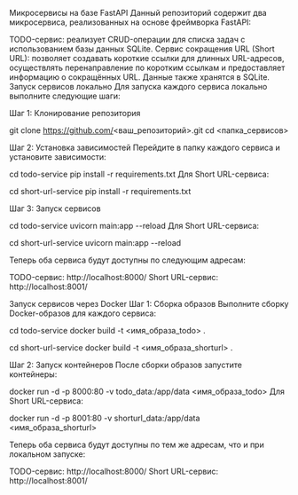 Микросервисы на базе FastAPI
Данный репозиторий содержит два микросервиса, реализованных на основе фреймворка FastAPI:

TODO-сервис: реализует CRUD-операции для списка задач с использованием базы данных SQLite.
Сервис сокращения URL (Short URL): позволяет создавать короткие ссылки для длинных URL-адресов, осуществлять перенаправление по коротким ссылкам и предоставляет информацию о сокращённых URL. Данные также хранятся в SQLite.
Запуск сервисов локально
Для запуска каждого сервиса локально выполните следующие шаги:

Шаг 1: Клонирование репозитория

git clone https://github.com/<ваш_репозиторий>.git
cd <папка_сервисов>

Шаг 2: Установка зависимостей
Перейдите в папку каждого сервиса и установите зависимости:


cd todo-service
pip install -r requirements.txt
Для Short URL-сервиса:

cd short-url-service
pip install -r requirements.txt

Шаг 3: Запуск сервисов

cd todo-service
uvicorn main:app --reload
Для Short URL-сервиса:

cd short-url-service
uvicorn main:app --reload

Теперь оба сервиса будут доступны по следующим адресам:

TODO-сервис: http://localhost:8000/
Short URL-сервис: http://localhost:8001/

Запуск сервисов через Docker
Шаг 1: Сборка образов
Выполните сборку Docker-образов для каждого сервиса:

cd todo-service
docker build -t <имя_образа_todo> .

cd short-url-service
docker build -t <имя_образа_shorturl> .

Шаг 2: Запуск контейнеров
После сборки образов запустите контейнеры:


docker run -d -p 8000:80 -v todo_data:/app/data <имя_образа_todo>
Для Short URL-сервиса:

docker run -d -p 8001:80 -v shorturl_data:/app/data <имя_образа_shorturl>

Теперь оба сервиса будут доступны по тем же адресам, что и при локальном запуске:

TODO-сервис: http://localhost:8000/
Short URL-сервис: http://localhost:8001/
